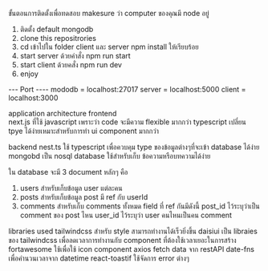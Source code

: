 ขั้นตอนการติดตั้งเพื่อทดสอบ
makesure ว่า computer ของคุณมี node อยู่

1. ติดตั้ง default mongodb 
2. clone this repositrories
3. cd เข้าไปใน folder client และ server npm install ให้เรียบร้อย
4. start server ด้วยคำสั่ง npm run start
5. start client ด้วยคสั่ง npm run dev
6. enjoy

--- Port ----
mododb = localhost:27017
server = localhost:5000
client = localhost:3000

application architecture
frontend  
next.js ที่ใช้ javascript เพราะว่า code จะมีความ flexible มากกว่า typescript เปลี่ยน tpye ได้ง่ายเหมาะสำหรับการทำ ui component มากกว่า

backend 
nest.ts ใช้ typescript เพื่อควบคุม type ของข้อมูลต่างๆที่จะเข้า database ได้ง่าย
mongobd เป็น nosql database ใช้สำหรับเก็บ ข้อความหรือบทความได้ง่าย

ใน database จะมี  3 document หลักๆ คือ
1. users สำหรับเก็บข้อมูล user แต่ละคน
2. posts สำหรับเก็บข้อมูล post มี ref กับ userId
3. comments สำหรับเก็บ comments ทั้งหมด field ที่ ref กันมีดังนี้
   post_id ไว้ระบุว่าเป็น comment ของ post ไหน
   user_id ไว้ระบุว่า user คนไหนเป็นคน comment
   
libraries used
tailwindcss สำหรับ style สามารถทำงานได้เร็วยิ่งขึ้น
daisiui เป็น libraies ของ tailwindcss เพื่อลดเวลาการทำงานกับ component ที่ต้องใช้เวลาเยอะในการสร้าง
fortawesome ใช้เพื่อใช้ icon component
axios fetch data จาก restAPI
date-fns เพื่อคำนวนเวลาจาก datetime
react-toastif ใช้จัดการ error ต่างๆ
